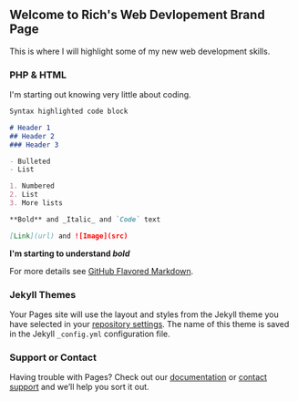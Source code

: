## Welcome to Rich's Web Devlopement Brand Page

This is where I will highlight some of my new web development skills.
### PHP & HTML

I'm starting out knowing very little about coding.

```markdown
Syntax highlighted code block

# Header 1
## Header 2
### Header 3

- Bulleted
- List

1. Numbered
2. List
3. More lists

**Bold** and _Italic_ and `Code` text

[Link](url) and ![Image](src)
```

**I'm starting to understand _bold_** <br>

For more details see [GitHub Flavored Markdown](https://guides.github.com/features/mastering-markdown/).

### Jekyll Themes

Your Pages site will use the layout and styles from the Jekyll theme you have selected in your [repository settings](https://github.com/rn286/MyBrand/settings). The name of this theme is saved in the Jekyll `_config.yml` configuration file.

### Support or Contact

Having trouble with Pages? Check out our [documentation](https://help.github.com/categories/github-pages-basics/) or [contact support](https://github.com/contact) and we’ll help you sort it out.

